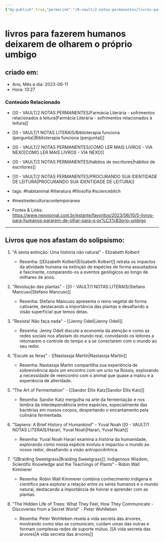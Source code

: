 ```yaml
---
{"dg-publish":true,"permalink":"/0-vault/2-notas-permanentes/livros-para-fazerem-humanos-deixarem-de-olharem-o-proprio-umbigo/","tags":["permanente","habitanimal","literatura","filosofia","sciencebitch","mestredeculturacontemporanea"],"dgHomeLink":true,"dgShowLocalGraph":true,"dgShowFileTree":true,"dgEnableSearch":true}
---
```


# livros para fazerem humanos deixarem de olharem o próprio umbigo

## criado em: 
-  Ano, Mês e dia: 2023-06-11
- Hora: 13:27

### Conteúdo Relacionado

- [[0 - VAULT/2 NOTAS PERMANENTES/Farmácia Literária - sofrimentos relacionados à leitura\|Farmácia Literária - sofrimentos relacionados à leitura]]
- [[0 - VAULT/1 NOTAS LITERAIS/Biblioterapia funciona (pergunta)\|Biblioterapia funciona (pergunta)]]
- [[0 - VAULT/2 NOTAS PERMANENTES/COMO LER MAIS LIVROS - VIA NEXO\|COMO LER MAIS LIVROS - VIA NEXO]]
- [[0 - VAULT/2 NOTAS PERMANENTES/hábitos de escritores\|hábitos de escritores]]
- [[0 - VAULT/2 NOTAS PERMANENTES/PROCURANDO SUA IDENTIDADE DE LEITURA\|PROCURANDO SUA IDENTIDADE DE LEITURA]]
- tags: #habitanimal #literatura #filosofia #sciencebitch 
- #mestredeculturacontemporanea 

- Fontes & Links: https://www.nexojornal.com.br/estante/favoritos/2023/06/10/5-livros-para-humanos-pararem-de-olhar-para-o-pr%C3%B3prio-umbigo
---

## Livros que nos afastam do solipsismo:

1. "A sexta extinção: Uma história não natural" - Elizabeth Kolbert
   - Resenha: [[Elizabeth Kolbert\|Elizabeth Kolbert]] retrata os impactos da atividade humana na extinção de espécies de forma assustadora e fascinante, comparando-os a eventos geológicos ao longo de milhares de anos.

2. "Revolução das plantas" - [[0 - VAULT/1 NOTAS LITERAIS/Stefano Mancuso\|Stefano Mancuso]]
   - Resenha: Stefano Mancuso apresenta o reino vegetal de forma cativante, destacando a importância das plantas e desafiando a visão superficial que temos delas.

3. "Resista! Não faça nada" - [[Jenny Odell\|Jenny Odell]]
   - Resenha: Jenny Odell discute a economia da atenção e como as redes sociais nos afastam do mundo real, convidando os leitores a retomarem o controle do tempo e a se conectarem com o mundo ao seu redor.

4. "Escute as feras" - [[Nastassja Martin\|Nastassja Martin]]
   - Resenha: Nastassja Martin compartilha sua experiência de sobrevivência após um encontro com um urso na Rússia, explorando a necessidade de reencontro com o animal que quase a matou e a experiência de alteridade.

5. "The Art of Fermentation" - [[Sandor Ellix Katz\|Sandor Ellix Katz]]
   - Resenha: Sandor Katz mergulha na arte da fermentação e nos lembra da interdependência entre espécies, especialmente das bactérias em nossos corpos, despertando o encantamento pela culinária fermentada.

6. "Sapiens: A Brief History of Humankind" - Yuval Noah [[0 - VAULT/1 NOTAS LITERAIS/Harari, Yuval Noah\|Harari, Yuval Noah]]
   - Resenha: Yuval Noah Harari examina a história da humanidade, explorando como nossa espécie evoluiu e impactou o mundo ao nosso redor, desafiando a visão antropocêntrica.

7. "[[Braiding Sweetgrass\|Braiding Sweetgrass]]: Indigenous Wisdom, Scientific Knowledge and the Teachings of Plants" - Robin Wall Kimmerer
   - Resenha: Robin Wall Kimmerer combina conhecimento indígena e científico para explorar a relação entre os seres humanos e o mundo natural, destacando a importância de honrar e aprender com as plantas.

8. "The Hidden Life of Trees: What They Feel, How They Communicate - Discoveries from a Secret World" - Peter Wohlleben
   - Resenha: Peter Wohlleben revela a vida secreta das árvores, mostrando como elas se comunicam, cuidam umas das outras e formam complexas redes de suporte mútuo. [[A vida secreta das árvores\|A vida secreta das árvores]]
